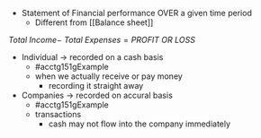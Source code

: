 - Statement of Financial performance OVER a given time period
	- Different from [[Balance sheet]]

$Total\ Income -\ Total\ Expenses = PROFIT\ OR\ LOSS$

- Individual $\rightarrow$ recorded on a cash basis
	- #acctg151gExample 
	- when we actually receive or pay money 
		- recording it straight away
- Companies $\rightarrow$ recorded on accural basis
	- #acctg151gExample 
	- transactions
		- cash may not flow into the company immediately
